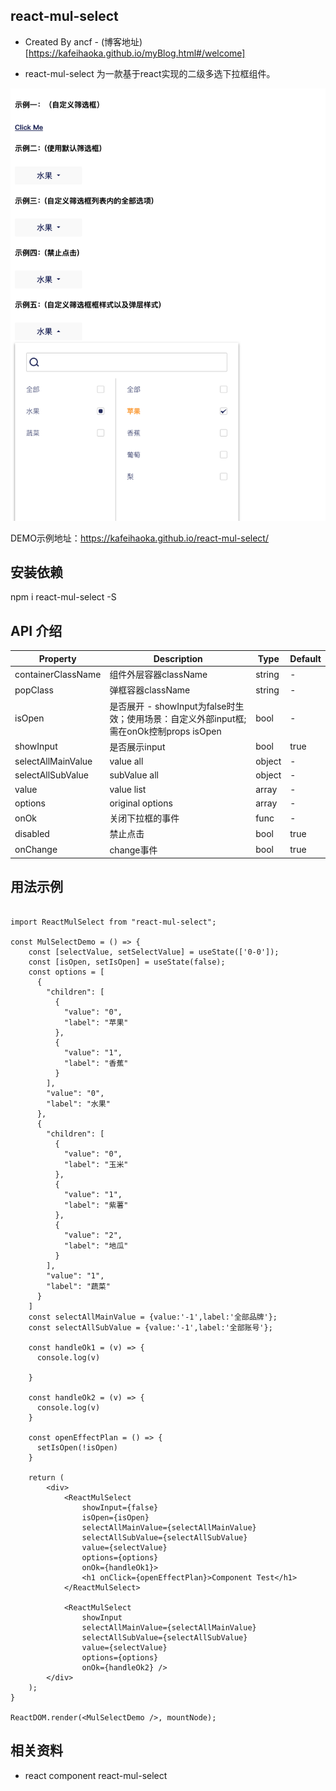 ## react-mul-select

* Created By ancf - (博客地址)[https://kafeihaoka.github.io/myBlog.html#/welcome]

* react-mul-select 为一款基于react实现的二级多选下拉框组件。

![gras](./demo.png)

DEMO示例地址：https://kafeihaoka.github.io/react-mul-select/

## 安装依赖
npm i react-mul-select -S

## API 介绍

| Property | Description | Type | Default |
| --- | --- | --- | --- |
| containerClassName | 组件外层容器className | string | - |
| popClass | 弹框容器className | string | - |
| isOpen | 是否展开 - showInput为false时生效；使用场景：自定义外部input框;需在onOk控制props isOpen | bool | - |
| showInput | 是否展示input | bool | true |
| selectAllMainValue | value all | object | - |
| selectAllSubValue | subValue all | object | - |
| value | value list | array | - |
| options | original options | array | - |
| onOk | 关闭下拉框的事件 | func | - |
| disabled | 禁止点击 | bool | true |
| onChange | change事件 | bool | true |

## 用法示例

```

import ReactMulSelect from "react-mul-select";

const MulSelectDemo = () => {
	const [selectValue, setSelectValue] = useState(['0-0']);
	const [isOpen, setIsOpen] = useState(false);
	const options = [
	  {
		"children": [
		  {
			"value": "0",
			"label": "苹果"
		  },
		  {
			"value": "1",
			"label": "香蕉"
		  }
		],
		"value": "0",
		"label": "水果"
	  },
	  {
		"children": [
		  {
			"value": "0",
			"label": "玉米"
		  },
		  {
			"value": "1",
			"label": "紫薯"
		  },
		  {
			"value": "2",
			"label": "地瓜"
		  }
		],
		"value": "1",
		"label": "蔬菜"
	  }
	]
	const selectAllMainValue = {value:'-1',label:'全部品牌'};
	const selectAllSubValue = {value:'-1',label:'全部账号'};
  
	const handleOk1 = (v) => {
	  console.log(v)
	  
	}
  
	const handleOk2 = (v) => {
	  console.log(v)
	}
  
	const openEffectPlan = () => {
	  setIsOpen(!isOpen)
	}
  
	return (
		<div>
			<ReactMulSelect
				showInput={false}
				isOpen={isOpen}
				selectAllMainValue={selectAllMainValue}
				selectAllSubValue={selectAllSubValue}
				value={selectValue}
				options={options}
				onOk={handleOk1}>
				<h1 onClick={openEffectPlan}>Component Test</h1>
			</ReactMulSelect>

			<ReactMulSelect
				showInput
				selectAllMainValue={selectAllMainValue}
				selectAllSubValue={selectAllSubValue}
				value={selectValue}
				options={options}
				onOk={handleOk2} />
		</div>
	);
}

ReactDOM.render(<MulSelectDemo />, mountNode);

```

## 相关资料

- react  component  react-mul-select

